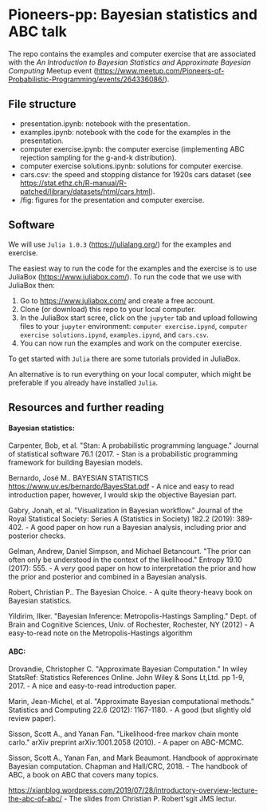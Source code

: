 # Pioneers-pp: Bayesian statistics and ABC talk

The repo contains the examples and computer exercise that are associated with the *An Introduction to Bayesian Statistics and Approximate Bayesian Computing* Meetup event (https://www.meetup.com/Pioneers-of-Probabilistic-Programming/events/264336086/).

## File structure

- presentation.ipynb: notebook with the presentation.
- examples.ipynb: notebook with the code for the examples in the presentation.
- computer exercise.ipynb: the computer exercise (implementing ABC rejection sampling for the g-and-k distribution).
- computer exercise solutions.ipynb: solutions for computer exercise.
- cars.csv: the speed and stopping distance for 1920s cars dataset (see https://stat.ethz.ch/R-manual/R-patched/library/datasets/html/cars.html).
- /fig: figures for the presentation and computer exercise.


## Software

We will use ```Julia 1.0.3``` (https://julialang.org/) for the examples and exercise.

The easiest way to run the code for the examples and the exercise is to use JuliaBox (https://www.juliabox.com/). To run the code that we use with JuliaBox then:

1. Go to https://www.juliabox.com/ and create a free account.
2. Clone (or download) this repo to your local computer.
3. In the JuliaBox start scree, click on the ```jupyter``` tab and upload following files to your ```jupyter``` environment: ```computer exercise.ipynd```, ```computer exercise solutions.ipynd```, ```examples.ipynd```, and ```cars.csv```.
4. You can now run the examples and work on the computer exercise.

To get started with ```Julia``` there are some tutorials provided in JuliaBox.

An alternative is to run everything on your local computer, which might be preferable if you already have installed ```Julia```.

## Resources and further reading

#### Bayesian statistics:

Carpenter, Bob, et al. "Stan: A probabilistic programming language." Journal of statistical software 76.1 (2017. - Stan is a probabilistic programming framework for building Bayesian models. 

Bernardo, José M.. BAYESIAN STATISTICS https://www.uv.es/bernardo/BayesStat.pdf - A nice and easy to read introduction paper, however, I would skip the objective Bayesian part.

Gabry, Jonah, et al. "Visualization in Bayesian workflow." Journal of the Royal Statistical Society: Series A (Statistics in Society) 182.2 (2019): 389-402. - A good paper on how run a Bayesian analysis, including prior and posterior checks.

Gelman, Andrew, Daniel Simpson, and Michael Betancourt. "The prior can often only be understood in the context of the likelihood." Entropy 19.10 (2017): 555. - A *very* good paper on how to interpretation the prior and how the prior and posterior and combined in a Bayesian analysis.

Robert, Christian P.. The Bayesian Choice. - A quite theory-heavy book on Bayesian statistics. 

Yildirim, Ilker. "Bayesian Inference: Metropolis-Hastings Sampling." Dept. of Brain and Cognitive Sciences, Univ. of Rochester, Rochester, NY (2012) - A easy-to-read note on the Metropolis-Hastings algorithm 


#### ABC:

Drovandie, Christopher C. "Approximate Bayesian Computation." In wiley StatsRef: Statistics References Online. John Wiley & Sons Lt,Ltd. pp 1-9, 2017. - A nice and easy-to-read introduction paper. 

Marin, Jean-Michel, et al. "Approximate Bayesian computational methods." Statistics and Computing 22.6 (2012): 1167-1180. - A good (but slightly old review paper).

Sisson, Scott A., and Yanan Fan. "Likelihood-free markov chain monte carlo." arXiv preprint arXiv:1001.2058 (2010). - A paper on ABC-MCMC. 

Sisson, Scott A., Yanan Fan, and Mark Beaumont. Handbook of approximate Bayesian computation. Chapman and Hall/CRC, 2018. - The handbook of ABC, a book on ABC that covers many topics.

https://xianblog.wordpress.com/2019/07/28/introductory-overview-lecture-the-abc-of-abc/ - The slides from Christian P. Robert'sgit JMS lectur.

